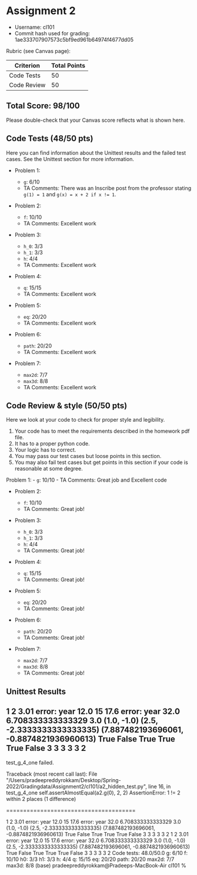 # Assignment 2

- Username: cl101
- Commit hash used for grading: 1ae333707907573c5bf9ed961b64974f4677dd05

Rubric (see Canvas page):

| Criterion           | Total Points |
| ------------------- | ------------ |
| Code Tests            | 50         |
| Code Review   | 50         |



## Total Score: 98/100
Please double-check that your Canvas score reflects what is shown here. 


## Code Tests (48/50 pts)
Here you can find information about the Unittest results and the failed test cases. See the Unittest section for more information. 

- Problem 1:
    - `g`: 6/10
    - TA Comments: There was an Inscribe post from the professor stating `g(1) = 1` and `g(x) = x + 2 if x != 1`.

- Problem 2:
    - `f`: 10/10
    - TA Comments: Excellent work

- Problem 3:
    - `h_0`: 3/3
    - `h_1`: 3/3
    - `h`: 4/4
    - TA Comments: Excellent work

- Problem 4:
    - `q`: 15/15
    - TA Comments: Excellent work


- Problem 5:
    - `eq`: 20/20
    - TA Comments: Excellent work


- Problem 6:
    - `path`: 20/20
    - TA Comments: Excellent work


- Problem 7:
    - `max2d`: 7/7
    - `max3d`: 8/8
    - TA Comments: Excellent work



## Code Review & style (50/50 pts)

Here we look at your code to check for proper style and legibility.
1. Your code has to meet the requirements described in the homework pdf file.
2. It has to a proper python code.
3. Your logic has to correct.
4. You may pass our test cases but loose points in this section.
5. You may also fail test cases but get points in this section if your code is reasonable at some degree.

 Problem 1:
    - `g`: 10/10
    - TA Comments: Great job and Excellent code

- Problem 2:
    - `f`: 10/10
    - TA Comments: Great job!

- Problem 3:
    - `h_0`: 3/3
    - `h_1`: 3/3
    - `h`: 4/4
    - TA Comments: Great job!

- Problem 4:
    - `q`: 15/15
    - TA Comments: Great job!


- Problem 5:
    - `eq`: 20/20
    - TA Comments: Great job!


- Problem 6:
    - `path`: 20/20
    - TA Comments: Great job!


- Problem 7:
    - `max2d`: 7/7
    - `max3d`: 8/8
    - TA Comments: Great job!



## Unittest Results
1
2
3.01
error: year
12.0
15
17.6
error: year
32.0
6.708333333333329
3.0
(1.0, -1.0)
(2.5, -2.3333333333333335)
(7.887482193696061, -0.8874821936960613)
True
False
True
True
True
False
3
3
3
3
3
2
-------------------------------------
test_g_4_one failed.

Traceback (most recent call last):
  File "/Users/pradeepreddyrokkam/Desktop/Spring-2022/Gradingdata/Assignment2/cl101/a2_hidden_test.py", line 16, in test_g_4_one
    self.assertAlmostEqual(a2.g(0), 2, 2)
AssertionError: 1 != 2 within 2 places (1 difference)

======================================

1
2
3.01
error: year
12.0
15
17.6
error: year
32.0
6.708333333333329
3.0
(1.0, -1.0)
(2.5, -2.3333333333333335)
(7.887482193696061, -0.8874821936960613)
True
False
True
True
True
False
3
3
3
3
3
2
1
2
3.01
error: year
12.0
15
17.6
error: year
32.0
6.708333333333329
3.0
(1.0, -1.0)
(2.5, -2.3333333333333335)
(7.887482193696061, -0.8874821936960613)
True
False
True
True
True
False
3
3
3
3
3
2
Code tests: 48.0/50.0
g: 6/10
f: 10/10
h0: 3/3
h1: 3/3
h: 4/4
q: 15/15
eq: 20/20
path: 20/20
max2d: 7/7
max3d: 8/8
(base) pradeepreddyrokkam@Pradeeps-MacBook-Air cl101 % 